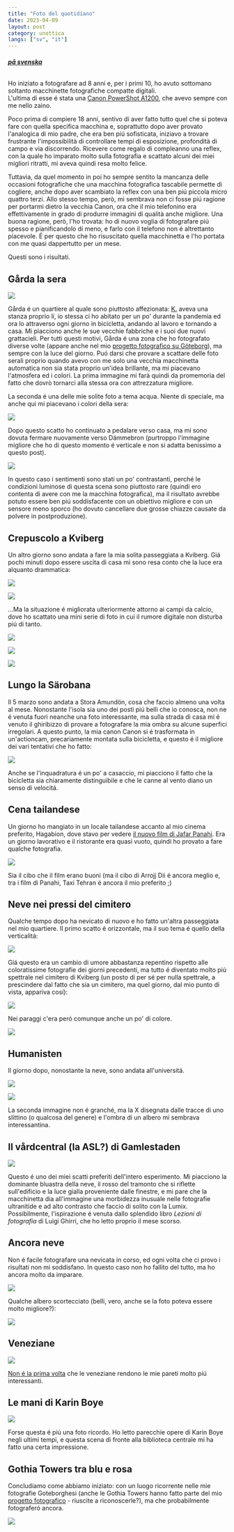 ```yaml
---
title: "Foto del quotidiano"
date: 2023-04-09
layout: post
category: unottica
langs: ["sv", "it"]
---
```


###### __[på svenska](https://harisont.github.io/unottica/2023/04/09/vardagsbilder-sv.html)__

Ho iniziato a fotografare ad 8 anni e, per i primi 10, ho avuto sottomano soltanto macchinette fotografiche compatte digitali.  
L'ultima di esse é stata una [Canon PowerShot A1200](https://www.usa.canon.com/support/p/powershot-a1200), che avevo sempre con me nello zaino.

Poco prima di compiere 18 anni, sentivo di aver fatto tutto quel che si poteva fare con quella specifica macchina e, soprattutto dopo aver provato l'analogica di mio padre, che era ben piú sofisticata, iniziavo a trovare frustrante l'impossibilità di controllare tempi di esposizione, profondità di campo e via discorrendo. 
Ricevere come regalo di compleanno una reflex, con la quale ho imparato molto sulla fotografia e scattato alcuni dei miei migliori ritratti, mi aveva quindi resa molto felice. 

Tuttavia, da quel momento in poi ho sempre sentito la mancanza delle occasioni fotografiche che una macchina fotografica tascabile permette di cogliere, anche dopo aver scambiato la reflex con una ben piú piccola micro quattro terzi.
Allo stesso tempo, però, mi sembrava non ci fosse piú ragione per portarmi dietro la vecchia Canon, ora che il mio telefonino era effettivamente in grado di produrre immagini di qualità anche migliore.
Una buona ragione, però, l'ho trovata: ho di nuovo voglia di fotografare piú spesso e pianificandolo di meno, e farlo con il telefono non é altrettanto piacevole. 
É per questo che ho risuscitato quella macchinetta e l'ho portata con me quasi dappertutto per un mese.

Questi sono i risultati.

## Gårda la sera

![](https://harisont.github.io/assets/img/vardagsbilder/1garda1.JPG)

Gårda é un quartiere al quale sono piuttosto affezionata: [K.](https://harisont.github.io/kappanneu/) aveva una stanza proprio lí, io stessa ci ho abitato per un po' durante la pandemia ed ora lo attraverso ogni giorno in bicicletta, andando al lavoro e tornando a casa.
Mi piacciono anche le sue vecchie fabbriche e i suoi due nuovi grattacieli.
Per tutti questi motivi, Gårda é una zona che ho fotografato diverse volte (appare anche nel mio [progetto fotografico su Göteborg](https://harisont.github.io/postcards-from-gothenburg/index.html#Svenska)), ma sempre con la luce del giorno.
Puó darsi che provare a scattare delle foto serali proprio quando avevo con me solo una vecchia macchinetta automatica non sia stata proprio un'idea brillante, ma mi piacevano l'atmosfera ed i colori. 
La prima immagine mi farà quindi da promemoria del fatto che dovrò tornarci alla stessa ora con attrezzatura migliore. 

La seconda é una delle mie solite foto a tema acqua. 
Niente di speciale, ma anche qui mi piacevano i colori della sera:

![](https://harisont.github.io/assets/img/vardagsbilder/1garda2.JPG)

Dopo questo scatto ho continuato a pedalare verso casa, ma mi sono dovuta fermare nuovamente verso Dämmebron (purtroppo l'immagine migliore che ho di questo momento é verticale e non si adatta benissimo a questo post).

![](https://harisont.github.io/assets/img/vardagsbilder/1garda3.JPG)

In questo caso i sentimenti sono stati un po' contrastanti, perché le condizioni luminose di questa scena sono piuttosto rare (quindi ero contenta di avere con me la macchina fotografica), ma il risultato avrebbe potuto essere ben piú soddisfacente con un obiettivo migliore e con un sensore meno sporco (ho dovuto cancellare due grosse chiazze causate da polvere in postproduzione). 

## Crepuscolo a Kviberg
Un altro giorno sono andata a fare la mia solita passeggiata a Kviberg.
Giá pochi minuti dopo essere uscita di casa mi sono resa conto che la luce era alquanto drammatica:

![](https://harisont.github.io/assets/img/vardagsbilder/2kviberg1.JPG)

![](https://harisont.github.io/assets/img/vardagsbilder/2kviberg2.JPG)

...Ma la situazione é migliorata ulteriormente attorno ai campi da calcio, dove ho scattato una mini serie di foto in cui il rumore digitale non disturba piú di tanto.

![](https://harisont.github.io/assets/img/vardagsbilder/2kviberg3.JPG)

![](https://harisont.github.io/assets/img/vardagsbilder/2kviberg4.JPG)

![](https://harisont.github.io/assets/img/vardagsbilder/2kviberg5.JPG)

## Lungo la Särobana
Il 5 marzo sono andata a Stora Amundön, cosa che faccio almeno una volta al mese.
Nonostante l'isola sia uno dei posti piú belli che io conosca, non ne é venuta fuori neanche una foto interessante, ma sulla strada di casa mi é venuto il ghiribizzo di provare a fotografare la mia ombra su alcune superfici irregolari.
A questo punto, la mia canon Canon si é trasformata in un'actioncam, precariamente montata sulla bicicletta, e questo é il migliore dei vari tentativi che ho fatto:

![](https://harisont.github.io/assets/img/vardagsbilder/3sarobanan1.JPG)

Anche se l'inquadratura é un po' a casaccio, mi piacciono il fatto che la bicicletta sia chiaramente distinguibile e che le canne al vento diano un senso di velocitá. 

## Cena tailandese
Un giorno ho mangiato in un locale tailandese accanto al mio cinema preferito, Hagabion, dove stavo per vedere [il nuovo film di Jafar Panahi](https://hagabion.se/filmer/no-bears/).
Era un giorno lavorativo e il ristorante era quasi vuoto, quindi ho provato a fare qualche fotografia.

![](https://harisont.github.io/assets/img/vardagsbilder/5thaistallen2.JPG)

Sia il cibo che il film erano buoni (ma il cibo di Arrojj Dii é ancora meglio e, tra i film di Panahi, Taxi Tehran é ancora il mio preferito ;)

## Neve nei pressi del cimitero
Qualche tempo dopo ha nevicato di nuovo e ho fatto un'altra passeggiata nel mio quartiere.
Il primo scatto é orizzontale, ma il suo tema é quello della verticalitá:

![](https://harisont.github.io/assets/img/vardagsbilder/6kyrkogarden1.JPG)

Giá questo era un cambio di umore abbastanza repentino rispetto alle coloratissime fotografie dei giorni precedenti, ma tutto é diventato molto piú spettrale nel cimitero di Kviberg (un posto di per sé per nulla spettrale, a prescindere dal fatto che sia un cimitero, ma quel giorno, dal mio punto di vista, appariva cosí):

![](https://harisont.github.io/assets/img/vardagsbilder/6kyrkogarden2.JPG)

Nei paraggi c'era peró comunque anche un po' di colore.

![](https://harisont.github.io/assets/img/vardagsbilder/6kyrkogarden3.JPG)

## Humanisten
Il giorno dopo, nonostante la neve, sono andata all'universitá.

![](https://harisont.github.io/assets/img/vardagsbilder/7humanisten2.JPG)

![](https://harisont.github.io/assets/img/vardagsbilder/7humanisten1.JPG)

La seconda immagine non é granché, ma la X disegnata dalle tracce di uno slittino (o qualcosa del genere) e l'ombra di un albero mi sembrava interessantina. 

## Il vårdcentral (la ASL?) di Gamlestaden
![](https://harisont.github.io/assets/img/vardagsbilder/8gamlestaden1.JPG)

Questo é uno dei miei scatti preferiti dell'intero esperimento.
Mi piacciono la dominante bluastra della neve, il rosso del tramonto che si riflette sull'edificio e la luce gialla proveniente dalle finestre, e mi pare che la macchinetta dia all'immagine una morbidezza inusuale nelle fotografie ultranitide e ad alto contrasto che faccio di solito con la Lumix.
Possibilmente, l'ispirazione é venuta dallo splendido libro _Lezioni di fotografia_ di Luigi Ghirri, che ho letto proprio il mese scorso.

## Ancora neve
Non é facile fotografare una nevicata in corso, ed ogni volta che ci provo i risultati non mi soddisfano.
In questo caso non ho fallito del tutto, ma ho ancora molto da imparare.

![](https://harisont.github.io/assets/img/vardagsbilder/9kviberg2.JPG)

Qualche albero scortecciato (belli, vero, anche se la foto poteva essere molto migliore?):

![](https://harisont.github.io/assets/img/vardagsbilder/9kviberg3.JPG)

## Veneziane
![](https://harisont.github.io/assets/img/vardagsbilder/10persienner.JPG)

[Non é la prima volta](https://www.instagram.com/p/CYdubbZIecg/?utm_source=ig_web_button_share_sheet) che le veneziane rendono le mie pareti molto piú interessanti. 

## Le mani di Karin Boye

![](https://harisont.github.io/assets/img/vardagsbilder/11karinboye.JPG)

Forse questa é piú una foto ricordo.
Ho letto parecchie opere di Karin Boye negli ultimi tempi, e questa scena di fronte alla biblioteca centrale mi ha fatto una certa impressione.

## Gothia Towers tra blu e rosa
Concludiamo come abbiamo iniziato: con un luogo ricorrente nelle mie fotografie Goteborghesi (anche le Gothia Towers hanno fatto parte del mio [progetto fotografico](https://harisont.github.io/postcards-from-gothenburg/) - riuscite a riconoscerle?), ma che probabilmente fotograferó ancora.

![](https://harisont.github.io/assets/img/vardagsbilder/12gothia1.JPG)
